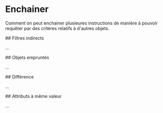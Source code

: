 Enchainer
=========

Comment on peut enchainer plusieures instructions de manière à pouvoir 
requêter par des critères relatifs à d'autres objets.

<a name="lateral"/>
## Filtres indirects

...
<!--
Beispiele für indirekte Filter haben wir bereits bei [Areas](../full_data/area.md) und [Around](../full_data/polygon.md) gesehen.
Es wird stets [per Aneinanderreihung](../preface/design.md#sequential) ein Filter gesteuert.

Wir schauen uns das am Beispiel an,
[alle Cafés in Köln](https://overpass-turbo.eu/?lat=50.95&lon=6.95&zoom=10&Q=area%5Bname%3D%22K%C3%B6ln%22%5D%3B%0Anwr%5Bamenity%3Dcafe%5D%28area%29%3B%0Aout%20geom%3B) zu finden:

    area[name="Köln"];
    nwr[amenity=cafe](area);
    out center;

Zentral ist hier der Filter ``(area)`` in Zeile 2.
Der Filter filtert auf die Fläche oder Flächen,
die er im Set ``_`` vorfindet.
Er wirkt zusammen mit dem Filter ``[amenity=cafe]``,
d.h. wir suchen in Zeile 2 alle Objekte,
die _Node_, _Way_ oder _Relation_ sind (_nwr_) und das Tag _amenity_ mit Wert _cafe_ tragen
und innerhalb der in ``_`` hinterlegten Flächen liegen.

Wir können also die obige Abfrage auch umformulieren und erhalten das exakt gleiche Ergebnis:

    area[name="Köln"];
    nwr[amenity=cafe](area._);
    out center;

und

    area[name="Köln"]->._;
    nwr[amenity=cafe](area);
    out center;

und

    area[name="Köln"]->._;
    nwr[amenity=cafe](area._);
    out center;

In allen Fällen wird die Fläche von Zeile 1 nach Zeile 2 durch das Set ``_`` vermittelt.
Sets werden in [einem Abschnitt der Einleitung](../preface/design.md#sets) eingeführt.

Wir können auch ein Set [mit beliebigem Namen](https://overpass-turbo.eu/?lat=50.95&lon=6.95&zoom=10&Q=area%5Bname%3D%22K%C3%B6ln%22%5D%2D%3E%2Eganzlangername%3B%0Anwr%5Bamenity%3Dcafe%5D%28area%2Eganzlangername%29%3B%0Aout%20center%3B) verwenden:

    area[name="Köln"]->.ganzlangername;
    nwr[amenity=cafe](area.ganzlangername);
    out center;

Es funktioniert allerdings nicht,
wenn der Name der Sets in beiden Zeilen nicht übereinstimmt:

    area[name="Köln"]->.ganzlangername;
    nwr[amenity=cafe](area.ganzlangrname);
    out center;

Nützlich werden Set-Namen dann,
wenn man mehrere Filter ansteuern möchte.
Wir können z.B. zwar nach Cafés in Münster suchen,
aber die Overpass API weiß dann nicht,
welches Münster wir meinen,
da es außer der großen Stadt auch viele kleinere Orte mit dem Namen gibt
und diese [auch Cafés haben](https://overpass-turbo.eu/?lat=50.0&lon=10.0&zoom=4&Q=area%5Bname%3D%22M%C3%BCnster%22%5D%3B%0Anwr%5Bamenity%3Dcafe%5D%28area%29%3B%0Aout%20center%3B):

    area[name="Münster"];
    nwr[amenity=cafe](area);
    out center;

Wir können aber verlangen,
dass das Café sowohl in Münster als auch in Nordrhein-Westfalen [liegen muss](https://overpass-turbo.eu/?lat=52.0&lon=7.5&zoom=6&Q=area%5Bname%3D%22Nordrhein%2DWestfalen%22%5D%2D%3E%2Ea%3B%0Aarea%5Bname%3D%22M%C3%BCnster%22%5D%2D%3E%2Eb%3B%0Anwr%5Bamenity%3Dcafe%5D%28area%2Ea%29%28area%2Eb%29%3B%0Aout%20center%3B):

    area[name="Nordrhein-Westfalen"]->.a;
    area[name="Münster"]->.b;
    nwr[amenity=cafe](area.a)(area.b);
    out center;

Die Cafés werden in Zeile 3 selektiert:
Wir wählen Objekte vom Typ _Node_, _Way_ oder _Relation_,
die das Tag ``amenity=cafe`` tragen
und die sowohl in einer der in ``a`` gespeicherten Flächen (nur 1 Fläche, nämlich das Bundesland _Nordrhein-Westfalen_)
als auch in einer der in ``b`` gespeicherten Flächen (alle Städte, Stadtteile und Dörfer mit Namen _Münster_) liegen.
Das sind nur nur noch die Cafés in Münster in Westfalen.

Das Zusammenspiel zwischen mehreren Filtern und Verkettung wird [im nächsten Abschnitt](union.md#full) vertieft.

Der Vollständigkeit halber sei darauf hingewiesen,
dass das Prinzip der indirekten Filter für alle Typen existiert.
Wir wollen alle Brücken über den Fluss _Alster_ finden.

Den Fluss Alster können wir gleich auf zwei verschiedene Weisen finden,
zunächst [per Way](https://overpass-turbo.eu/?lat=53.65&lon=10.1&zoom=10&Q=way%5Bname%3D%22Alster%22%5D%5Bwaterway%3Driver%5D%3B%0Aout%20geom%3B):

    way[name="Alster"][waterway=river];
    out geom;

Wir suchen dazu nach alle Objekten vom Typ _Way_,
die das Tag _name_ mit Wert _Alster_ und das Tag _waterway_ mit Wert _river_ tragen.
Diese stehen nach Zeile 1 im Set ``_`` und werden von dort in Zeile 2 ausgegeben.

Die Brücken anstatt des Flusses finden wir [wie folgt](https://overpass-turbo.eu/?lat=53.65&lon=10.1&zoom=10&Q=way%5Bname%3D%22Alster%22%5D%5Bwaterway%3Driver%5D%3B%0Away%28around%3A0%29%5Bbridge%3Dyes%5D%3B%0Aout%20geom%3B)

    way[name="Alster"][waterway=river];
    way(around:0)[bridge=yes];
    out geom;

Hier ist ``(around:0)`` in Zeile 2 der indirekte Filter.
Wir suchen in Zeile 2 alle _Ways_,
die das Tag _bridge_ mit Wert _yes_ haben
und die einen Abstand 0 zu den Objekten aus dem Set ``_`` haben.
Das Set ``_`` haben wir dazu in Zeile 1 mit den Ways befüllt, in deren Umkreis wir suchen wollen,
und zwar alle _Ways_, die ein Tag ``name`` mit Wert ``Alster`` und ein Tag ``waterway`` mit Wert ``river`` haben.

Das ganze funktioniert auch [mit Relations](https://overpass-turbo.eu/?lat=53.65&lon=10.1&zoom=10&Q=relation%5Bname%3D%22Alster%22%5D%5Bwaterway%3Driver%5D%3B%0Aout%20geom%3B) ...

    relation[name="Alster"][waterway=river];
    out geom;

... nun [mit Brücken](https://overpass-turbo.eu/?lat=53.65&lon=10.1&zoom=10&Q=relation%5Bname%3D%22Alster%22%5D%5Bwaterway%3Driver%5D%3B%0Away%28around%3A0%29%5Bbridge%3Dyes%5D%3B%0Aout%20geom%3B):

    relation[name="Alster"][waterway=river];
    way(around:0)[bridge=yes];
    out geom;
-->

<a name="topdown"/>
## Objets empruntés

...
<!--
Einer völlig anderen Anwendung für Verkettung sind wir in Abschnitten [Relationen](../full_data/osm_types.md#rels) und [Relationen auf Relationen](../full_data/osm_types.md#rels_on_rels) in [Geometrien](../full_data/osm_types.md) begegnet:
Da das traditionelle OSM-Datenmodell Koordinaten nur auf Nodes zulässt,
aber auch an den anderen Objekten ihre Geometrie interessant ist,
müssen im traditionellen OSM-Datenmodell _Ways_ und _Relations_ um die jeweiligen Hilfsobjekte ergänzt werden.

Die Verkettungsaspekte erklären wir an einem Beispiel:
Die U-Bahn-Linie _Waterloo & City_ in London können wir zwar [wie folgt](https://overpass-turbo.eu/?lat=51.5&lon=-0.1&zoom=14&Q=rel%5Bref%3D%22Waterloo%20%26%20City%22%5D%3B%0Aout%20geom%3B) bekommen:

    rel[ref="Waterloo & City"];
    out geom;

Dann gebrauchen wir aber ein [erweitertes Datenmodell](../targets/formats.md#extras),
das nicht alle Anwendungen unterstützen.
Wenn wir dagegen den traditionellen Detailgrad _out_ [zur Ausgabe nutzen](https://overpass-turbo.eu/?lat=51.5&lon=-0.1&zoom=14&Q=rel%5Bref%3D%22Waterloo%20%26%20City%22%5D%3B%0Aout%3B),
so sehen wir gar nichts:

    rel[ref="Waterloo & City"];
    out;

Die Relation steht nach der Ausgabe in Zeile 2 aber noch immer im Set ``_``.
Wir können daher die zugehörigen _Ways_ und _Nodes_ sammeln,
indem wir das im [folgenden Abschnitt](union.md#union) erläuterte _Union_ mit Verkettung [kombinieren](https://overpass-turbo.eu/?lat=51.5&lon=-0.1&zoom=14&Q=rel%5Bref%3D%22Waterloo%20%26%20City%22%5D%3B%0Aout%3B%0A%28%0A%20%20way%28r%29%3B%0A%20%20node%28w%29%3B%0A%29%3B%0Aout%20skel%3B):

    rel[ref="Waterloo & City"];
    out;
    (
      way(r);
      node(w);
    );
    out skel;

Vor Zeile 3 stehen im Set ``_`` wie schon erwähnt die gefundenen Relationen.
Zeilen 3 bis 6 sind das [Union](union.md#union).
Zeile 4 ``way(r)`` ist daher die nächste nach Zeile 2 ausgeführte Zeile und erhält die Relationen als Eingabe.
Es sucht nach _Ways_, die dem Filter ``(r)`` genügen,
d.h. von einer oder mehreren _Relations_ in der Eingabe referenziert werden.
Als Ergebnis schreibt es diese Ways nun in das Set ``_``.
Das Block-Statement _Union_ behält gemäß seiner Semantik eine Kopie davon für sein Ergebnis.

Zeile 5 ``node(w)`` findet  also die Ways aus Zeile 4 als Eingabe im Set ``_`` vor.
Es sucht nach _Nodes_, die dem Filter ``(w)`` genügen,
d.h. von einer oder mehreren _Ways_ in der Eingabe referenziert werden.
Als Ergebnis schreibt es diese Ways zwar in das Set ``_``,
aber _Union_ ersetzt das Set ohnehin durch sein eigenes Ergebnis.

Als Ergebnis von Zeile 6 schreibt _Union_ in das Set ``_`` die Vereinigung der Ergebnisse,
die es gesehen hat.
Wir erhalten also alle _Ways_, die von den Relationen referenziert worden sind
und alle _Nodes_, die von diesen _Ways_ referenziert worden sind.

Allerdings können Relationen auch _Nodes_ direkt als Member haben,
und diese Relationen haben dies auch;
man sieht dies im [Daten](../targets/turbo.md#basics)-Tab oder [per Abfrage](https://overpass-turbo.eu/?lat=51.5&lon=-0.1&zoom=14&Q=rel%5Bref%3D%22Waterloo%20%26%20City%22%5D%3B%0Anode%28r%29%3B%0Aout%3B):

    rel[ref="Waterloo & City"];
    node(r);
    out;

Auf diesem Weg ersetzen wir im Set ``_`` in Zeile 2 die _Relations_ durch die referenzierten _Nodes_.
Dann haben wir zwar für die Ausgabe in Zeile 3 diese Nodes zur Verfügung,
bräuchten aber die _Relations_ erneut,
um die referenzierten _Ways_ zu erhalten.
Können wir die Doppelsuche vermeiden?

Ja, [mit benannten Sets](https://overpass-turbo.eu/?lat=51.5&lon=-0.1&zoom=14&Q=rel%5Bref%3D%22Waterloo%20%26%20City%22%5D%3B%0Aout%3B%0A%28%0A%20%20node%28r%29%2D%3E%2Edirekt%5Fvon%5Fden%5Frelations%5Freferenziert%3B%0A%20%20way%28r%29%3B%0A%20%20node%28w%29%3B%0A%29%3B%0Aout%20skel%3B):

    rel[ref="Waterloo & City"];
    out;
    (
      node(r)->.direkt_von_den_relations_referenziert;
      way(r);
      node(w);
    );
    out skel;

Im Detail:

* Nach Zeile 1 stehen im Set ``_`` alle _Relations_,
  die ein Tag ``ref`` mit Wert ``Waterloo & City`` haben.
* In Zeile 2 werden diese ausgegeben.
  Im Set ``_`` stehen nach wie vor die _Relations_.
* Das Block-Statement _Union_ von Zeile 3 bis Zeile 7 führt den Block in seinem Inneren aus.
* In Zeile 4 wird daher von ``(r)`` der Inhalt von Set ``_`` genutzt, nämlich die _Relations_ aus Zeile 1.
  Damit werden neu im Set ``direkt_von_den_relations_referenziert`` diejenigen _Nodes_ abgelegt,
  die von einer der _Relations_ referenziert werden.
  _Union_ behält eine Kopie des Ergebnisses zurück.
* In Zeile 5 wird von ``(r)`` wiederum der Inhalt von Set ``_`` genutzt,
  und dies sind noch immer die _Relations_, da wir diese nicht überschrieben haben.
  Im Set ``_`` sind nun die _Ways_ abgelegt, die von den _Relations_ referenziert werden.
  _Union_ behält eine Kopie des Ergebnisses zurück.
* In Zeile 6 wird von ``(w)`` wiederum der Inhalt von Set ``_`` genutzt.
  Dies sind nun die in Zeile 5 geschriebenen _Ways_.
  Also werden im Set ``_`` nun die von diesen _Ways_ referenzierten _Nodes_ abgelegt.
  _Union_ behält eine Kopie des Ergebnisses zurück.
* _Union_ setzt nun aus seinen Teilergebnisse der Zeilen 4, 5 und 6 das Gesamtergebnis zusammen
  und schreibt es in das Set ``_``.
* In Zeile 8 wird nun das Set ``_`` ausgegeben.

Da dies ein sehr häufiges Problem ist,
gibt es für genau diese Aufgabe auch [eine Abkürzung](https://overpass-turbo.eu/?lat=51.5&lon=-0.1&zoom=14&Q=rel%5Bref%3D%22Waterloo%20%26%20City%22%5D%3B%0Aout%3B%0A%3E%3B%0Aout%20skel%3B):

    rel[ref="Waterloo & City"];
    out;
    >;
    out skel;

Zeilen 1 und 2 arbeiten exakt wie vorher,
und Zeile 4 arbeitet exakt wie Zeile 8 vorher:
Denn der Pfeil in Zeile 3 hat als Semantik,
dass er zu Relations im Set ``_`` die direkt und indirekt referenzierten _Ways_ und _Nodes_ findet
und ins Set ``_`` ausgibt.

Nun sind zuletzt noch einige Programme überfordert,
wenn die Reihenfolge in der Datei nicht exakt alle _Nodes_, dann alle _Ways_, dann zuletzt alle _Relations_ ist.

Für den detaillierten Ansatz erreicht man dies,
indem die initiale Anfrage in den _Union_-Block [verschiebt](https://overpass-turbo.eu/?lat=51.5&lon=-0.1&zoom=14&Q=%28%0A%20%20rel%5Bref%3D%22Waterloo%20%26%20City%22%5D%3B%0A%20%20node%28r%29%2D%3E%2Edirekt%5Fvon%5Fden%5Frelations%5Freferenziert%3B%0A%20%20way%28r%29%3B%0A%20%20node%28w%29%3B%0A%29%3B%0Aout%3B):

    (
      rel[ref="Waterloo & City"];
      node(r)->.direkt_von_den_relations_referenziert;
      way(r);
      node(w);
    );
    out;

Ebenso [mit dem Pfeil](https://overpass-turbo.eu/?lat=51.5&lon=-0.1&zoom=14&Q=%28%0A%20%20rel%5Bref%3D%22Waterloo%20%26%20City%22%5D%3B%0A%20%20%3E%3B%0A%29%3B%0Aout%3B):

    (
      rel[ref="Waterloo & City"];
      >;
    );
    out;
-->

<a name="difference"/>
## Différence

...
<!--  TODO: Differenz wegen ._-Falle -->

<a name="equality"/>
## Attributs à même valeur

...
<!-- TODO: Wertgleichheit via Evaluator -->